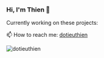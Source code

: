 ### Hi, I'm Thien 👋
Currently working on these projects: 

📫 How to reach me: [dotieuthien](mailto:dotieuthien9997@gmail.com)

<p align="left">
  <img src="https://github-readme-stats.vercel.app/api?username=dotieuthien&show_icons=true" alt="dotieuthien" /> 

</p>
<p align="left"> </p>
<!--
**dotieuthien/dotieuthien** is a ✨ _special_ ✨ repository because its `README.md` (this file) appears on your GitHub profile.

